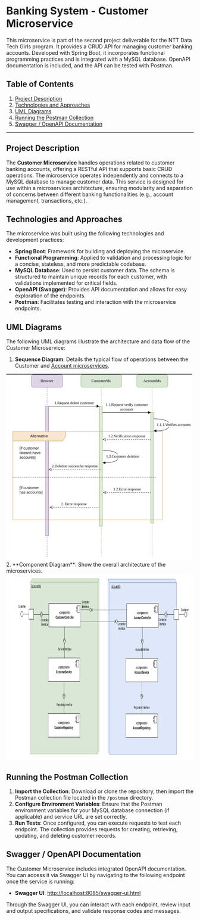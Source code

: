 # Banking System - Customer Microservice
This microservice is part of the second project deliverable for the NTT Data Tech Girls program. It provides a CRUD API for managing customer banking accounts. Developed with Spring Boot, it incorporates functional programming practices and is integrated with a MySQL database. OpenAPI documentation is included, and the API can be tested with Postman.

## Table of Contents
1. [Project Description](#project-description)
2. [Technologies and Approaches](#technologies-and-approaches)
3. [UML Diagrams](#uml-diagrams)
4. [Running the Postman Collection](#running-the-postman-collection)
5. [Swagger / OpenAPI Documentation](#swagger--openapi-documentation)

---

## Project Description

The **Customer Microservice** handles operations related to customer banking accounts, offering a RESTful API that supports basic CRUD operations. The microservice operates independently and connects to a MySQL database to manage customer data. This service is designed for use within a microservices architecture, ensuring modularity and separation of concerns between different banking functionalities (e.g., account management, transactions, etc.).

## Technologies and Approaches

The microservice was built using the following technologies and development practices:

- **Spring Boot**: Framework for building and deploying the microservice.
- **Functional Programming**: Applied to validation and processing logic for a concise, stateless, and more predictable codebase.
- **MySQL Database**: Used to persist customer data. The schema is structured to maintain unique records for each customer, with validations implemented for critical fields.
- **OpenAPI (Swagger)**: Provides API documentation and allows for easy exploration of the endpoints.
- **Postman**: Facilitates testing and interaction with the microservice endpoints.

## UML Diagrams

The following UML diagrams illustrate the architecture and data flow of the Customer Microservice:

1. **Sequence Diagram**: Details the typical flow of operations between the Customer and [Account microservices](https://github.com/abengl/NTT-Project2-AccountMS).
  <img alt="UML sequence diagram" src="https://github.com/abengl/NTT-Project2-CustomerMS/blob/0a060c1b280532fa913375c508347e6960ba6823/src/main/resources/static/UML_Sequence_Diagram1_Microservices.png" width="500" height="500">
2. **Component Diagram**: Show the overall architecture of the microservices.
    <img alt="UML sequence diagram" src="https://github.com/abengl/NTT-Project2-CustomerMS/blob/0a060c1b280532fa913375c508347e6960ba6823/src/main/resources/static/UML_Component_Diagram_Microservices.png" width="800" height="500">

## Running the Postman Collection

1. **Import the Collection**: Download or clone the repository, then import the Postman collection file located in the `/postman` directory.
2. **Configure Environment Variables**: Ensure that the Postman environment variables for your MySQL database connection (if applicable) and service URL are set correctly.
3. **Run Tests**: Once configured, you can execute requests to test each endpoint. The collection provides requests for creating, retrieving, updating, and deleting customer records.

## Swagger / OpenAPI Documentation

The Customer Microservice includes integrated OpenAPI documentation. You can access it via Swagger UI by navigating to the following endpoint once the service is running:

- **Swagger UI**: [http://localhost:8085/swagger-ui.html](http://localhost:8085/swagger-ui.html)

Through the Swagger UI, you can interact with each endpoint, review input and output specifications, and validate response codes and messages.

